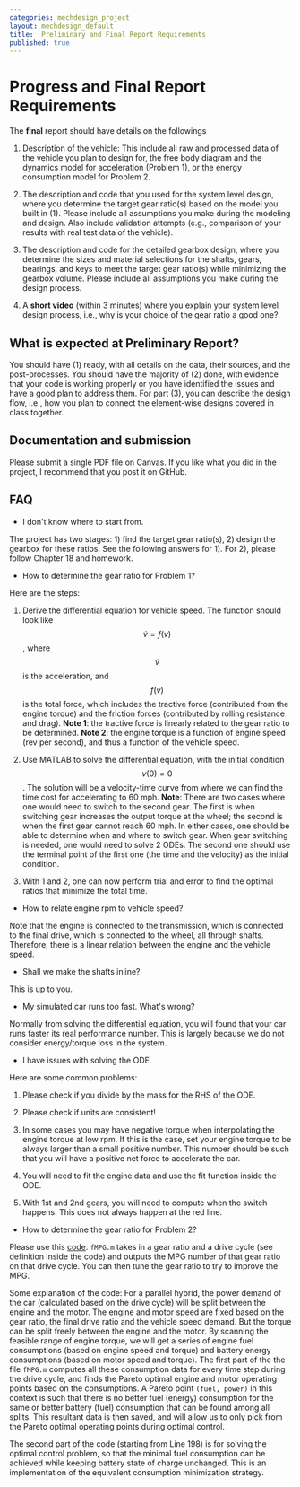 ```yaml
---
categories: mechdesign_project
layout: mechdesign_default
title:  Preliminary and Final Report Requirements
published: true
---
```

<style TYPE="text/css">
code.has-jax {font: inherit; font-size: 100%; background: inherit; border: inherit;}
</style>
<script type="text/x-mathjax-config">
MathJax.Hub.Config({
    tex2jax: {
        inlineMath: [['$','$'], ['\\(','\\)']],
        skipTags: ['script', 'noscript', 'style', 'textarea', 'pre'] // removed 'code' entry
    }
});
MathJax.Hub.Queue(function() {
    var all = MathJax.Hub.getAllJax(), i;
    for(i = 0; i < all.length; i += 1) {
        all[i].SourceElement().parentNode.className += ' has-jax';
    }
});
</script>
<script type="text/javascript" src="http://cdn.mathjax.org/mathjax/latest/MathJax.js?config=TeX-AMS-MML_HTMLorMML"></script>


# Progress and Final Report Requirements

The **final** report should have details on the followings

1. Description of the vehicle: This include all raw and processed data of the vehicle you 
plan to design for, the free body diagram and the dynamics model for acceleration (Problem 1), 
or the energy consumption model for Problem 2.

2. The description and code that you used for the system level design, where you determine the target
gear ratio(s) based on the model you built in (1). Please include all assumptions 
you make during the modeling and design. Also include validation attempts (e.g., comparison of 
your results with real test data of the vehicle).

3. The description and code for the detailed gearbox design, where you determine 
the sizes and material selections for the shafts, gears, bearings, and keys to meet 
the target gear ratio(s) while minimizing the gearbox volume. 
Please include all assumptions you make during the design process.

4. A **short video** (within 3 minutes) where you explain your system level design process, i.e., 
why is your choice of the gear ratio a good one?

## What is expected at Preliminary Report?

You should have (1) ready, with all details on the data, their sources, and the post-processes. 
You should have the majority of (2) done, with evidence that your code is working properly 
or you have identified the issues and have a good plan to address them. For part (3), 
you can describe the design flow, i.e., how you plan to connect the element-wise designs covered in
class together.

## Documentation and submission

Please submit a single PDF file on Canvas. 
If you like what you did in the project, I recommend that you post it on GitHub. 

## FAQ

* I don't know where to start from.

The project has two stages: 1) find the target gear ratio(s), 2) design the gearbox for these ratios.
See the following answers for 1). For 2), please follow Chapter 18 and homework.

* How to determine the gear ratio for Problem 1?

Here are the steps: 

1. Derive the differential equation for vehicle speed. The function should 
look like $$\dot{v} = f(v)$$, where $$\dot{v}$$ is the acceleration, and $$f(v)$$ is the total force,
which includes the tractive force (contributed from the engine torque) and the friction forces 
(contributed by rolling resistance and drag). **Note 1**: the tractive force is linearly related to 
the gear ratio to be determined. **Note 2**: the engine torque is a function of engine speed 
(rev per second), and thus a function of the vehicle speed.

2. Use MATLAB to solve the differential equation, with the initial condition $$v(0)=0$$. 
The solution will be a velocity-time curve from where we can find the time cost for accelerating
to 60 mph. **Note**: There are two cases where one would need to switch to the second gear. 
The first is when switching gear increases the output torque at the wheel; the second is when
the first gear cannot reach 60 mph. In either cases, one should be able to determine when 
and where to switch gear. When gear switching is needed, one would need to solve 2 ODEs. The 
second one should use the terminal point of the first one (the time and the velocity) as 
the initial condition.

3. With 1 and 2, one can now perform trial and error to find the optimal ratios that minimize
the total time.

* How to relate engine rpm to vehicle speed?

Note that the engine is connected to the transmission, which is connected to the final drive, 
which is connected to the wheel, all through shafts. Therefore, there is a linear relation 
between the engine and the vehicle speed.

* Shall we make the shafts inline?

This is up to you.

* My simulated car runs too fast. What's wrong?

Normally from solving the differential equation, you will found that your car runs faster
its real performance number. This is largely because we do not consider energy/torque loss in the 
system.

* I have issues with solving the ODE.

Here are some common problems: 

1. Please check if you divide by the mass for the RHS of the ODE.

2. Please check if units are consistent! 

3. In some cases you may have negative torque when
interpolating the engine torque at low rpm. If this is the case, set your engine torque to be 
always larger than a small positive number. This number should be such that you will have a 
positive net force to accelerate the car. 

4. You will need to fit the engine data and use the fit function inside the ODE.

5. With 1st and 2nd gears, you will need to compute when the switch happens. This does not
always happen at the red line.

* How to determine the gear ratio for Problem 2?

Please use this [code](\_teaching\mechdesign\ECMS_MEE342.zip). ```fMPG.m``` takes in a gear ratio and a drive cycle (see definition 
inside the code) and outputs the MPG number of that gear ratio on that drive cycle. You can
then tune the gear ratio to try to improve the MPG.

Some explanation of the code: For a parallel hybrid, the power demand of the car (calculated
based on the drive cycle) will be split between the engine and the motor. The engine and motor
speed are fixed based on the gear ratio, the final drive ratio and the vehicle speed demand. But
the torque can be split freely between the engine and the motor. By scanning the feasible range
of engine torque, we will get a series of engine fuel consumptions (based on engine speed and torque) and
battery energy consumptions (based on motor speed and torque). The first part of the 
the file ```fMPG.m``` computes all these consumption data for every time step during the drive cycle,
and finds the Pareto optimal engine and motor operating points based on the consumptions. A
Pareto point ```(fuel, power)``` in this context is such that there is no better fuel 
(energy) consumption for the same
or better battery (fuel) consumption that can be found among all splits. This resultant data
is then saved, and will allow us to only pick from the Pareto optimal operating points during 
optimal control.

The second part of the code (starting from Line 198) is for solving the optimal control problem, 
so that the minimal fuel consumption can be achieved while keeping battery state of charge
unchanged. This is an implementation of the equivalent consumption minimization strategy.






